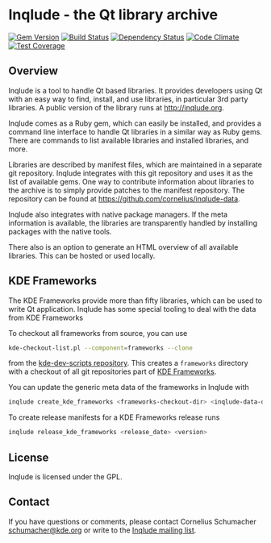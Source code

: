 # Inqlude - the Qt library archive

[![Gem Version](https://badge.fury.io/rb/inqlude.svg)](https://badge.fury.io/rb/inqlude)
[![Build Status](https://travis-ci.org/cornelius/inqlude.svg?branch=master)](https://travis-ci.org/cornelius/inqlude)
[![Dependency Status](https://dependencyci.com/github/cornelius/inqlude/badge)](https://dependencyci.com/github/cornelius/inqlude)
[![Code Climate](https://codeclimate.com/github/cornelius/inqlude/badges/gpa.svg)](https://codeclimate.com/github/cornelius/inqlude)
[![Test Coverage](https://codeclimate.com/github/cornelius/inqlude/badges/coverage.svg)](https://codeclimate.com/github/cornelius/inqlude/coverage)

## Overview

Inqlude is a tool to handle Qt based libraries. It provides developers using Qt
with an easy way to find, install, and use libraries, in particular 3rd party
libraries. A public version of the library runs at http://inqlude.org.

Inqlude comes as a Ruby gem, which can easily be installed, and provides a
command line interface to handle Qt libraries in a similar way as Ruby gems.
There are commands to list available libraries and installed libraries, and
more.

Libraries are described by manifest files, which are maintained in a separate
git repository. Inqlude integrates with this git repository and uses it as the
list of available gems. One way to contribute information about libraries to the
archive is to simply provide patches to the manifest repository. The repository
can be found at https://github.com/cornelius/inqlude-data.

Inqlude also integrates with native package managers. If the meta information is
available, the libraries are transparently handled by installing packages with
the native tools.

There also is an option to generate an HTML overview of all available libraries.
This can be hosted or used locally.

## KDE Frameworks

The KDE Frameworks provide more than fifty libraries, which can be used to
write Qt application. Inqlude has some special tooling to deal with the data
from KDE Frameworks

To checkout all frameworks from source, you can use

```bash
kde-checkout-list.pl --component=frameworks --clone
```

from the
[kde-dev-scripts repository](https://quickgit.kde.org/?p=kde-dev-scripts.git).
This creates a `frameworks` directory with a checkout of all git repositories
part of [KDE Frameworks](https://projects.kde.org/projects/frameworks).

You can update the generic meta data of the frameworks in Inqlude with

```bash
inqlude create_kde_frameworks <frameworks-checkout-dir> <inqlude-data-dir>
```

To create release manifests for a KDE Frameworks release runs

```bash
inqlude release_kde_frameworks <release_date> <version>
```

## License

Inqlude is licensed under the GPL.

## Contact

If you have questions or comments, please contact Cornelius Schumacher
<schumacher@kde.org> or write to the
[Inqlude mailing list](mailto:inqlude@kde.org).
